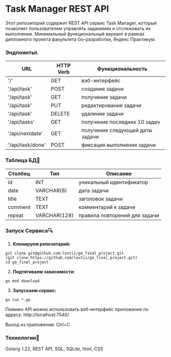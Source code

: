 # Task Manager REST API

Этот репозиторий содержит REST API сервис Task Manager, который позволяет пользователям управлять заданиями и отслеживать их выполнение. Минимальный функциональный вариант в рамках дипломного проекта факультета Go-разработки, Яндекс Практикум.

### Эндпоинты📞

| URL              | HTTP Verb | Функциональность                |
| ---------------- | --------- | ------------------------------- |
| '/'              | GET       | вэб-интерфейс                   |
| '/api/task'      | POST      | создание задачи                 |
| '/api/task'      | GET       | получение задачи                |
| '/api/task'      | PUT       | редактирование задачи           |
| '/api/task'      | DELETE    | удаление задачи                 |
| '/api/tasks'     | GET       | получение последних 10 задач    |
| '/api/nextdate'  | GET       | получение следующей даты задачи |
| '/api/task/done' | POST      | фиксация выполнения задачи      |

### Таблица БД🔖

| Столбец    | Тип          | Описание                      |
| ---------- | ------------ | ----------------------------- |
| id         | INT          | уникальный идентификатор      |
| date       | VARCHAR(8)   | дата задачи                   |
| title      | TEXT         | заголовок задачи              |
| comment    | TEXT         | комментарий к задаче          |
| repeat     | VARCHAR(128) | правила повторений для задачи |


### Запуск Сервиса🔍

1. **Клонируем репозитарий:**
```shell
git clone git@github.com:loxtii/go_final_project.git
(git clone https://github.com/loxtii/go_final_project.git)
cd go_final_project
```
2. **Подтягиваем зависимости:**
```shell
go mod download
```
3. **Запускаем сервис:**
```shell
go run *.go
```
Помимо API можно использовать вэб-интерфейс приложения по адресу:
http://localhost:7540/

Выход из приложения: Ctrl+C

### Технологии🎁

Golang 1.22, REST API, SQL, SQLite, html, CSS